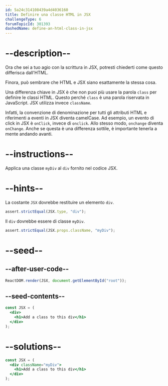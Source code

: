 ```yaml
---
id: 5a24c314108439a4d4036160
title: Definire una classe HTML in JSX
challengeType: 6
forumTopicId: 301393
dashedName: define-an-html-class-in-jsx
---
```


# --description--

Ora che sei a tuo agio con la scrittura in JSX, potresti chiederti come questo differisca dall'HTML.

Finora, può sembrare che HTML e JSX siano esattamente la stessa cosa.

Una differenza chiave in JSX è che non puoi più usare la parola `class` per definire le classi HTML. Questo perché `class` è una parola riservata in JavaScript. JSX utilizza invece `className`.

Infatti, la convenzione di denominazione per tutti gli attributi HTML e riferimenti a eventi in JSX diventa camelCase. Ad esempio, un evento di click in JSX è `onClick`, invece di `onclick`. Allo stesso modo, `onchange` diventa `onChange`. Anche se questa è una differenza sottile, è importante tenerla a mente andando avanti.

# --instructions--

Applica una classe `myDiv` al `div` fornito nel codice JSX.

# --hints--

La costante `JSX` dovrebbe restituire un elemento `div`.

```js
assert.strictEqual(JSX.type, "div");
```

Il `div` dovrebbe essere di classe `myDiv`.

```js
assert.strictEqual(JSX.props.className, "myDiv");
```

# --seed--

## --after-user-code--

```jsx
ReactDOM.render(JSX, document.getElementById("root"));
```

## --seed-contents--

```jsx
const JSX = (
  <div>
    <h1>Add a class to this div</h1>
  </div>
);
```

# --solutions--

```jsx
const JSX = (
  <div className="myDiv">
    <h1>Add a class to this div</h1>
  </div>
);
```
